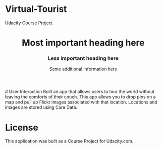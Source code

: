 # Virtual-Tourist
Udacity Course Project
<header>
    <h1>Most important heading here</h1>
    <h3>Less important heading here</h3>
    <p>Some additional information here</p>
  </header>
# User Interaction
Built an app that allows users to tour the world without leaving the comforts of their couch. 
This app allows you to drop pins on a map and pull up Flickr images associated with that location. 
Locations and images are stored using Core Data.

# License
This application was built as a Course Project for Udacity.com.
